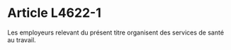 # Article L4622-1

Les employeurs relevant du présent titre organisent des services de santé au travail.